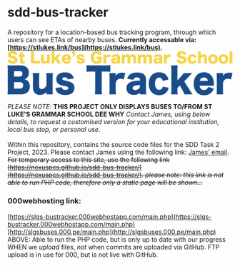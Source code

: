# sdd-bus-tracker

A repository for a location-based bus tracking program, through which users can see ETAs of nearby buses. 
**Currently accessable via: [https://stlukes.link/bus](https://stlukes.link/bus).** 
![St. Luke's Grammar School Bus Tracker Logo](imagesandresources/SLGSBTLogo.png)
 



_PLEASE NOTE:_ **THIS PROJECT ONLY DISPLAYS BUSES TO/FROM ST LUKE'S GRAMMAR SCHOOL DEE WHY** _Contact James, using below details, to request a customised version for your educational institution, local bus stop, or personal use._<br><br>
Within this repository, contains the source code files for the SDD Task 2 Project, 2023. Please contact James using the following link: [James' email](mailto:jamesac2024@student.stlukes.nsw.edu.au).
~~For temporary access to this site, use the following link [https://nexuspcs.github.io/sdd-bus-tracker/](https://nexuspcs.github.io/sdd-bus-tracker/). _please note: this link is not able to run PHP code, therefore only a static page will be shown..._~~

### 000webhosting link:

[https://slgs-bustracker.000webhostapp.com/main.php](https://slgs-bustracker.000webhostapp.com/main.php) <br>
[http://slgsbuses.000.pe/main.php](http://slgsbuses.000.pe/main.php) <br>
ABOVE: Able to run the PHP code, but is only up to date with our progress WHEN we _upload_ files, _not_ when commits are uploaded via GitHub. FTP upload is in use for 000, but is not live with GitHub.

